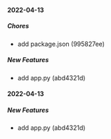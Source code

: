 #### 2022-04-13

##### Chores

*  add package.json (995827ee)

##### New Features

*  add app.py (abd4321d)

#### 2022-04-13

##### New Features

*  add app.py (abd4321d)

